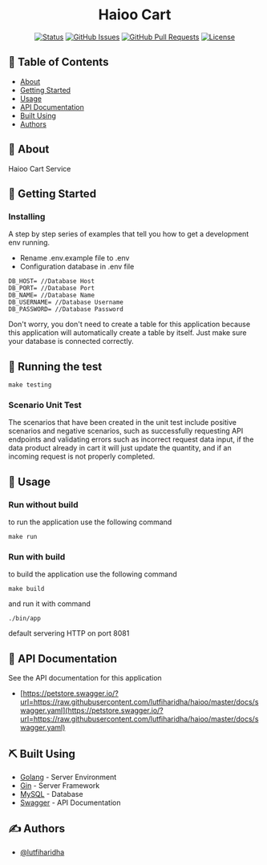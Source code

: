 
<h1 align="center">Haioo Cart</h1>

<div align="center">

[![Status](https://img.shields.io/badge/status-active-success.svg)]()
[![GitHub Issues](https://img.shields.io/github/issues-pr/kylelobo/The-Documentation-Compendium.svg)](https://github.com/lutfiharidha/haioo/issues)
[![GitHub Pull Requests](https://img.shields.io/github/issues-pr/kylelobo/The-Documentation-Compendium.svg)](https://github.com/lutfiharidha/haioo/pulls)
[![License](https://img.shields.io/badge/license-MIT-blue.svg)](/LICENSE)

</div>

## 📝 Table of Contents

- [About](#about)
- [Getting Started](#getting_started)
- [Usage](#usage)
- [API Documentation](#doc)
- [Built Using](#built_using)
- [Authors](#authors)

## 🧐 About <a name = "about"></a>

Haioo Cart Service

## 🏁 Getting Started <a name = "getting_started"></a>

### Installing

A step by step series of examples that tell you how to get a development env running.

- Rename .env.example file to .env
- Configuration database in .env file
```
DB_HOST= //Database Host
DB_PORT= //Database Port
DB_NAME= //Database Name
DB_USERNAME= //Database Username
DB_PASSWORD= //Database Password
```
Don't worry, you don't need to create a table for this application because this application will automatically create a table by itself. Just make sure your database is connected correctly.

## 🔧 Running the test <a name = "tests"></a>

```
make testing
```

### Scenario Unit Test

The scenarios that have been created in the unit test include positive scenarios and negative scenarios, such as successfully requesting API endpoints and validating errors such as incorrect request data input, if the data product already in cart it will just update the quantity, and if an incoming request is not properly completed.

## 🎈 Usage <a name="usage"></a>

### Run without build
to run the application use the following command
```
make run
```
### Run with build

to build the application use the following command
```
make build
```

and run it with command
```
./bin/app
```
default servering HTTP on port 8081


## 📖 API Documentation <a name="doc"></a>

See the API documentation for this application

- [https://petstore.swagger.io/?url=https://raw.githubusercontent.com/lutfiharidha/haioo/master/docs/swagger.yaml](https://petstore.swagger.io/?url=https://raw.githubusercontent.com/lutfiharidha/haioo/master/docs/swagger.yaml)

## ⛏️ Built Using <a name = "built_using"></a>

- [Golang](https://go.dev/) - Server Environment
- [Gin](https://gin-gonic.com/) - Server Framework
- [MySQL](https://www.mysql.com/) - Database
- [Swagger](https://swagger.io/) - API Documentation

## ✍️ Authors <a name = "authors"></a>

- [@lutfiharidha](https://github.com/lutfiharidha) 

